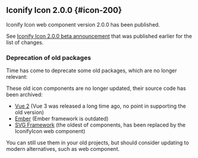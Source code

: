 ## Iconify Icon 2.0.0 {#icon-200}

Iconify Icon web component version 2.0.0 has been published.

See [Iconify Icon 2.0.0 beta announcement](/news/2024.html#icon-200b1) that was published earlier for the list of changes. 

### Deprecation of old packages

Time has come to deprecate some old packages, which are no longer relevant:

These old icon components are no longer updated, their source code has been archived:

- [Vue 2](/docs/icon-components/vue2/index.md) (Vue 3 was released a long time ago, no point in supporting the old version)
- [Ember](/docs/icon-components/ember/index.md) (Ember framework is outdated)
- [SVG Framework](/docs/icon-components/svg-framework/index.md) (the oldest of components, has been replaced by the IconifyIcon web component)

You can still use them in your old projects, but should consider updating to modern alternatives, such as web component.

